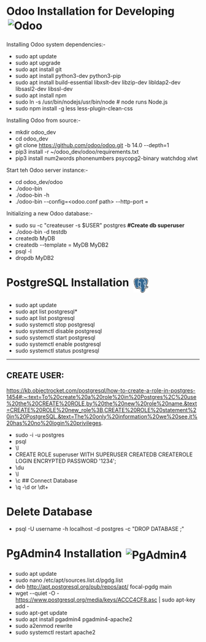 # Odoo Installation for Developing <img src="https://mms.businesswire.com/media/20191217005513/en/763363/22/Odoo_LP-logo.jpg" alt="Odoo" height="40" style="vertical-align:top; margin:4px">

 Installing Odoo system dependencies:-
  - sudo apt update
  - sudo apt upgrade
  - sudo apt install git
  - sudo apt install python3-dev python3-pip
  - sudo apt install build-essential libxslt-dev libzip-dev libldap2-dev libsasl2-dev libssl-dev
  - sudo apt install npm
  - sudo ln -s /usr/bin/nodejs/usr/bin/node # node runs Node.js
  - sudo npm install -g less less-plugin-clean-css
 
 Installing Odoo from source:-
  - mkdir odoo_dev
  - cd odoo_dev
  - git clone https://github.com/odoo/odoo.git -b 14.0 --depth=1
  - pip3 install -r ~/odoo_dev/odoo/requirements.txt
  - pip3 install num2words phonenumbers psycopg2-binary watchdog xlwt
  
 Start teh Odoo server instance:-
  - cd odoo_dev/odoo
  - ./odoo-bin 
  - ./odoo-bin -h
  - ./odoo-bin --config=<odoo.conf path>  --http-port = <new port>
 
 Initializing a new Odoo database:-
  - sudo su -c "createuser -s $USER" postgres <b>#Create db superuser</b>
  - ./odoo-bin -d testdb
  - createdb MyDB
  - createdb --template = MyDB MyDB2
  - psql -l
  - dropdb MyDB2
  


# PostgreSQL Installation <img src="https://github.com/devicons/devicon/blob/master/icons/postgresql/postgresql-original.svg" alt="Postgresql" height="40" style="vertical-align:top; margin:4px">
  - sudo apt update
  - sudo apt list postgresql*
  - sudo apt list postgresql
  - sudo systemctl stop postgresql
  - sudo systemctl disable postgresql
  - sudo systemctl start postgresql
  - sudo systemctl enable postgresql
  - sudo systemctl status postgresql
  - --------------------------------------------
 ## CREATE USER:
 https://kb.objectrocket.com/postgresql/how-to-create-a-role-in-postgres-1454#:~:text=To%20create%20a%20role%20in%20Postgres%2C%20use%20the%20CREATE%20ROLE,by%20the%20new%20role%20name.&text=CREATE%20ROLE%20new_role%3B,CREATE%20ROLE%20statement%20in%20PostgreSQL.&text=The%20only%20information%20we%20see,it%20has%20no%20login%20privileges.
  -  sudo -i -u postgres
  -  psql
  -  \l
  - CREATE ROLE superuser WITH SUPERUSER CREATEDB CREATEROLE LOGIN ENCRYPTED PASSWORD '1234';
  - \du
  - \l <list of databases>
  - \c <database name>  ## Connect Database
  - \q <exit from anything>
  -\d or \dt+ <Show all tables in database>
 
 # Delete Database  
  - psql -U username -h localhost -d postgres -c "DROP DATABASE  <db name>;"

# PgAdmin4 Installation <img src="https://www.ktexperts.com/wp-content/uploads/2019/07/pgadmin4.png" alt="PgAdmin4" height="40" style="vertical-align:top; margin:4px">

  - sudo apt update 
  - sudo nano /etc/apt/sources.list.d/pgdg.list
  - deb http://apt.postgresql.org/pub/repos/apt/ focal-pgdg main
  - wget --quiet -O - https://www.postgresql.org/media/keys/ACCC4CF8.asc | sudo apt-key add -
  - sudo apt-get update
  - sudo apt install pgadmin4 pgadmin4-apache2
  - sudo a2enmod rewrite
  - sudo systemctl restart apache2
  
